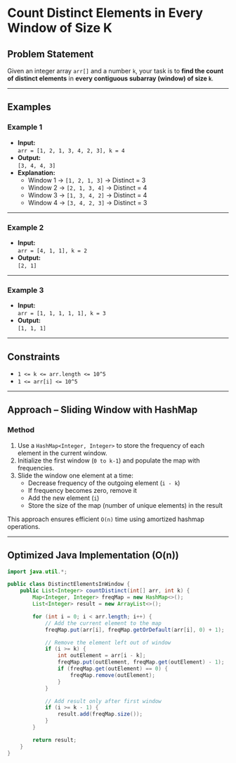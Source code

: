 # Count Distinct Elements in Every Window of Size K

## Problem Statement

Given an integer array `arr[]` and a number `k`, your task is to **find the count of distinct elements** in **every contiguous subarray (window) of size `k`**.

---

## Examples

### Example 1

- **Input:**  
  `arr = [1, 2, 1, 3, 4, 2, 3], k = 4`
- **Output:**  
  `[3, 4, 4, 3]`
- **Explanation:**  
  - Window 1 → `[1, 2, 1, 3]` → Distinct = 3  
  - Window 2 → `[2, 1, 3, 4]` → Distinct = 4  
  - Window 3 → `[1, 3, 4, 2]` → Distinct = 4  
  - Window 4 → `[3, 4, 2, 3]` → Distinct = 3  

---

### Example 2

- **Input:**  
  `arr = [4, 1, 1], k = 2`
- **Output:**  
  `[2, 1]`

---

### Example 3

- **Input:**  
  `arr = [1, 1, 1, 1, 1], k = 3`
- **Output:**  
  `[1, 1, 1]`

---

## Constraints

- `1 <= k <= arr.length <= 10^5`
- `1 <= arr[i] <= 10^5`

---

## Approach – Sliding Window with HashMap

### Method

1. Use a `HashMap<Integer, Integer>` to store the frequency of each element in the current window.
2. Initialize the first window (`0 to k-1`) and populate the map with frequencies.
3. Slide the window one element at a time:
   - Decrease frequency of the outgoing element (`i - k`)
   - If frequency becomes zero, remove it
   - Add the new element (`i`)
   - Store the size of the map (number of unique elements) in the result

This approach ensures efficient `O(n)` time using amortized hashmap operations.

---

## Optimized Java Implementation (O(n))

```java
import java.util.*;

public class DistinctElementsInWindow {
    public List<Integer> countDistinct(int[] arr, int k) {
        Map<Integer, Integer> freqMap = new HashMap<>();
        List<Integer> result = new ArrayList<>();

        for (int i = 0; i < arr.length; i++) {
            // Add the current element to the map
            freqMap.put(arr[i], freqMap.getOrDefault(arr[i], 0) + 1);

            // Remove the element left out of window
            if (i >= k) {
                int outElement = arr[i - k];
                freqMap.put(outElement, freqMap.get(outElement) - 1);
                if (freqMap.get(outElement) == 0) {
                    freqMap.remove(outElement);
                }
            }

            // Add result only after first window
            if (i >= k - 1) {
                result.add(freqMap.size());
            }
        }

        return result;
    }
}